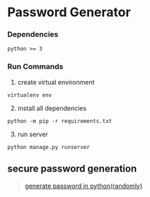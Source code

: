 # Password Generator

### Dependencies
```
python >= 3
```

### Run Commands
1. create virtual environment
```
virtualenv env
```
2. install all dependencies
```
python -m pip -r requirements.txt
```

3. run server
```
python manage.py runserver
```

## secure password generation
> [generate password in python(randomly)](https://pynative.com/python-generate-random-string/)
